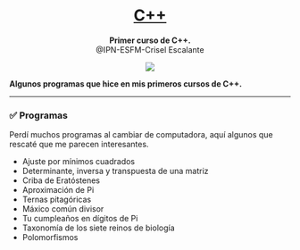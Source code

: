 <h1 align="center">
  <a href="#">
    C++
  </a>
</h1>

<p align="center">
  <strong>Primer curso de C++.</strong><br>
  @IPN-ESFM-Crisel Escalante 
</p>

<p align="center">
    <a href="#">
        <img src="https://img.shields.io/badge/c++-%2300599C.svg?style=for-the-badge&logo=c%2B%2B&logoColor=white" />
    </a>
</p>


**Algunos programas que hice en mis primeros cursos de C++.**

---
### ✅ Programas

Perdí muchos programas al cambiar de computadora, aquí algunos que rescaté que me parecen interesantes. 


- Ajuste por mínimos cuadrados
- Determinante, inversa y transpuesta de una matriz
- Criba de Eratóstenes
- Aproximación de Pi
- Ternas pitagóricas
- Máxico común divisor
- Tu cumpleaños en dígitos de Pi
- Taxonomía de los siete reinos de biología
- Polomorfismos
